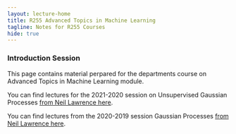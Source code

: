 ```yaml
---
layout: lecture-home
title: R255 Advanced Topics in Machine Learning
tagline: Notes for R255 Courses
hide: true
---
```


### Introduction Session 

This page contains material perpared for the departments course on Advanced Topics in Machine Learning module.

You can find lectures for the 2021-2020 session on Unsupervised Gaussian Processes [from Neil Lawrence here](../r250/unsupervised-gaussian-processes.html).

You can find lectures from the 2020-2019 session Gaussian Processes [from Neil Lawrence here](./r250/gaussian-processes.html).

